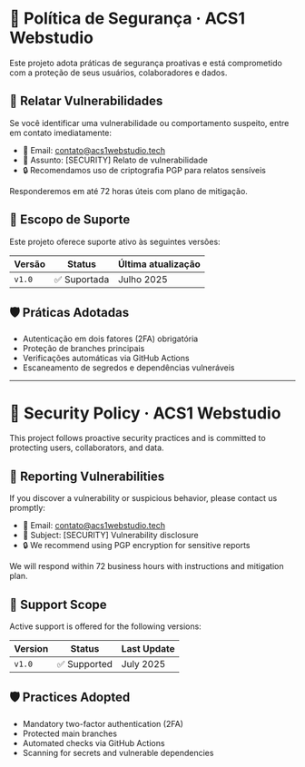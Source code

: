# 🔐 Política de Segurança · ACS1 Webstudio

Este projeto adota práticas de segurança proativas e está comprometido com a proteção de seus usuários, colaboradores e dados.

## 📣 Relatar Vulnerabilidades

Se você identificar uma vulnerabilidade ou comportamento suspeito, entre em contato imediatamente:

- 📧 Email: contato@acs1webstudio.tech
- 🧾 Assunto: [SECURITY] Relato de vulnerabilidade
- 🔒 Recomendamos uso de criptografia PGP para relatos sensíveis

Responderemos em até 72 horas úteis com plano de mitigação.

## 🧪 Escopo de Suporte

Este projeto oferece suporte ativo às seguintes versões:

| Versão | Status | Última atualização |
|--------|--------|--------------------|
| `v1.0` | ✅ Suportada | Julho 2025 |

## 🛡️ Práticas Adotadas

- Autenticação em dois fatores (2FA) obrigatória
- Proteção de branches principais
- Verificações automáticas via GitHub Actions
- Escaneamento de segredos e dependências vulneráveis

---

# 🔐 Security Policy · ACS1 Webstudio

This project follows proactive security practices and is committed to protecting users, collaborators, and data.

## 📣 Reporting Vulnerabilities

If you discover a vulnerability or suspicious behavior, please contact us promptly:

- 📧 Email: contato@acs1webstudio.tech
- 🧾 Subject: [SECURITY] Vulnerability disclosure
- 🔒 We recommend using PGP encryption for sensitive reports

We will respond within 72 business hours with instructions and mitigation plan.

## 🧪 Support Scope

Active support is offered for the following versions:

| Version | Status | Last Update |
|---------|--------|-------------|
| `v1.0`  | ✅ Supported | July 2025 |

## 🛡️ Practices Adopted

- Mandatory two-factor authentication (2FA)
- Protected main branches
- Automated checks via GitHub Actions
- Scanning for secrets and vulnerable dependencies
